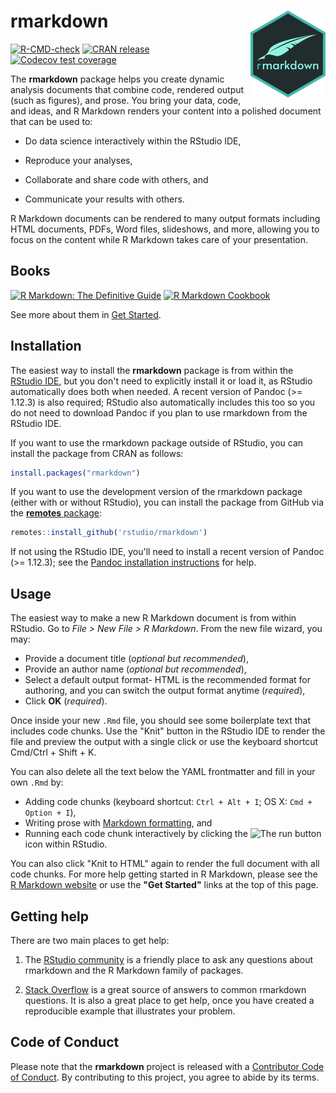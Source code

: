 # rmarkdown <img src='man/figures/logo.png' align="right" height="138.5" />

<!-- badges: start -->
[![R-CMD-check](https://github.com/rstudio/rmarkdown/workflows/R-CMD-check/badge.svg)](https://github.com/rstudio/rmarkdown/actions)
[![CRAN release](https://www.r-pkg.org/badges/version/rmarkdown)](https://cran.r-project.org/package=rmarkdown)
[![Codecov test coverage](https://codecov.io/gh/rstudio/rmarkdown/branch/master/graph/badge.svg)](https://codecov.io/gh/rstudio/rmarkdown?branch=master)
<!-- badges: end -->


The **rmarkdown** package helps you create dynamic analysis documents that combine code, rendered output (such as figures), and prose. You bring your data, code, and ideas, and R Markdown renders your content into a polished document that can be used to:

- Do data science interactively within the RStudio IDE,

- Reproduce your analyses,

- Collaborate and share code with others, and

- Communicate your results with others.

R Markdown documents can be rendered to many output formats including HTML documents, PDFs, Word files, slideshows, and more, allowing you to focus on the content while R Markdown takes care of your presentation. 

## Books

<a href="https://bookdown.org/yihui/rmarkdown/"><img class="book" src="https://bookdown.org/yihui/rmarkdown/images/cover.png" alt="R Markdown: The Definitive Guide" height="400"></a>
<a href="https://bookdown.org/yihui/rmarkdown-cookbook/"><img class="book" src="https://bookdown.org/yihui/rmarkdown-cookbook/images/cover.png" alt="R Markdown Cookbook" height="400"></a>

See more about them in [Get Started](https://pkgs.rstudio.com/rmarkdown/articles/rmarkdown.html).

## Installation

The easiest way to install the **rmarkdown** package is from within the [RStudio IDE](https://www.rstudio.com/products/rstudio/download/), but you don't need to explicitly install it or load it, as RStudio automatically does both when needed. A recent version of Pandoc (>= 1.12.3) is also required; RStudio also automatically includes this too so you do not need to download Pandoc if you plan to use rmarkdown from the RStudio IDE.

If you want to use the rmarkdown package outside of RStudio, you can install the package from CRAN as follows:

```r
install.packages("rmarkdown")
```

If you want to use the development version of the rmarkdown package (either with or without RStudio), you can install the package from GitHub via the [**remotes** package](https://remotes.r-lib.org):

```r
remotes::install_github('rstudio/rmarkdown')
```

If not using the RStudio IDE, you'll need to install a recent version of Pandoc (>= 1.12.3); see the [Pandoc installation instructions](https://pandoc.org/installing.html) for help.

## Usage

The easiest way to make a new R Markdown document is from within RStudio. Go to _File > New File > R Markdown_. From the new file wizard, you may:

+ Provide a document title (_optional but recommended_),
+ Provide an author name (_optional but recommended_),
+ Select a default output format- HTML is the recommended format for authoring, and you can switch the output format anytime (_required_), 
+ Click **OK** (_required_).

Once inside your new `.Rmd` file, you should see some boilerplate text that includes code chunks. Use the "Knit" button in the RStudio IDE to render the file and preview the output with a single click or use the keyboard shortcut Cmd/Ctrl + Shift + K. 

You can also delete all the text below the YAML frontmatter and fill in your own `.Rmd` by:

+ Adding code chunks (keyboard shortcut: `Ctrl + Alt + I`; OS X: `Cmd + Option + I`),
+ Writing prose with [Markdown formatting](https://www.markdowntutorial.com/), and
+ Running each code chunk interactively by clicking the ![The run button](https://rmarkdown.rstudio.com/images/notebook-run-chunk.png) icon within RStudio. 

You can also click "Knit to HTML" again to render the full document with all code chunks. For more help getting started in R Markdown, please see the [R Markdown website](https://rmarkdown.rstudio.com/lesson-1.html) or use the **"Get Started"** links at the top of this page.

## Getting help

There are two main places to get help:

1. The [RStudio community](https://community.rstudio.com/c/r-markdown/10) is a friendly place to ask any questions about rmarkdown and the R Markdown family of packages.

1. [Stack Overflow](https://stackoverflow.com/questions/tagged/r-markdown) is a great source of answers to common rmarkdown questions. It is also a great place to get help, once you have created a reproducible example that illustrates your problem.

## Code of Conduct

Please note that the **rmarkdown** project is released with a [Contributor Code of Conduct](https://pkgs.rstudio.com/rmarkdown/CODE_OF_CONDUCT.html). By contributing to this project, you agree to abide by its terms.
